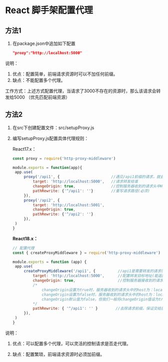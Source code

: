 # React 脚手架配置代理



## 方法1

1. 在package.json中追加如下配置

   ```json
   "proxy":"http://localhost:5000"
   ```

说明：

1. 优点：配置简单，前端请求资源时可以不加任何前缀。
2. 缺点：不能配置多个代理。

工作方式：上述方式配置代理，当请求了3000不存在的资源时，那么该请求会转发给5000 （优先匹配前端资源）



## 方法2

1. 在src下创建配置文件：src/setupProxy.js

2. 编写setupProxy.js配置具体代理规则：

   React17.x：

   ```javascript
   const proxy = require('http-proxy-middleware')
   
   module.exports = function(app){
   	app.use(
   		proxy('/api1', {                       //遇见/api1前缀的请求，就会触发该代理配置
   			target: 'http://localhost:5000',   //请求转发给谁
   			changeOrigin: true,                //控制服务器收到的请求头中Host的值
   			pathRewrite: {'^/api1': ''}        //重写请求路径(必须)
   		}),
   		proxy('/api2', {
   			target: 'http://localhost:5001',
   			changeOrigin: true,
   			pathRewrite: {'^/api2': ''}
   		}),
   	)
   }
   ```

   **React18.x：**

   ```javascript
   // 配置代理
   const { createProxyMiddleware } = require('http-proxy-middleware')
   
   module.exports = function (app) {
   	app.use(
   		createProxyMiddleware('/api1', {          //api1是需要转发的请求(所有带有/api1前缀的请求都会转发给5000)
   			target: 'http://localhost:5000',      //配置转发目标地址(能返回数据的服务器地址)
   			changeOrigin: true,                   //控制服务器接收到的请求头中host字段的值
   			/*
   				changeOrigin设置为true时，服务器收到的请求头中的host为：localhost:5000
   				changeOrigin设置为false时，服务器收到的请求头中的host为：localhost:3000
   				changeOrigin默认值为false，但我们一般将changeOrigin值设为true
   			*/
   			pathRewrite: { '^/api1': '' }        //去除请求前缀，保证交给后台服务器的是正常请求地址(必须配置)
   		}),
   	)
   }
   
   ```



说明：

1.  优点：可以配置多个代理，可以灵活的控制请求是否走代理。

2.  缺点：配置繁琐，前端请求资源时必须加前缀。